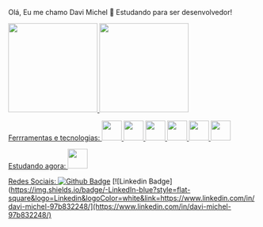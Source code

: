 Olá, Eu me chamo Davi Michel 👋
Estudando para ser desenvolvedor!
<div>
<a href="https://github.com/davi-michel">
<img loading="lazy" height="180em" src="https://github-readme-stats.vercel.app/api/top-langs/?username=davi-michel&layout=compact&langs_count=7&theme=dracula"/>
<img loading="lazy" height="180em" src="https://github-readme-stats.vercel.app/api?username=davi-michel&show_icons=true&theme=dracula&include_all_commits=true&count_private=true"/>
</div>

Ferrramentas e tecnologias:
<img loading="lazy" src="https://cdn.jsdelivr.net/gh/devicons/devicon/icons/javascript/javascript-original.svg" width="40" height="40"/> <img loading="lazy" src="https://cdn.jsdelivr.net/gh/devicons/devicon/icons/html5/html5-original.svg" width="40" height="40"/> <img loading="lazy" src="https://cdn.jsdelivr.net/gh/devicons/devicon/icons/css3/css3-original.svg" width="40" height="40"/> <img loading="lazy" src="https://cdn.jsdelivr.net/gh/devicons/devicon/icons/git/git-original.svg" width="40" height="40"/> <img loading="lazy" src="https://cdn.jsdelivr.net/gh/devicons/devicon/icons/bootstrap/bootstrap-original.svg" width="40" height="40"/> <img loading="lazy" src="https://cdn.jsdelivr.net/gh/devicons/devicon@v2.15.1/icons/tailwindcss/tailwindcss-plain.svg" width="40" height="40"/>

Estudando agora:
<img loading="lazy" src="https://cdn.jsdelivr.net/gh/devicons/devicon/icons/react/react-original.svg" width="40" height="40"/>

Redes Sociais:
[![Github Badge](https://img.shields.io/badge/-Github-000?style=flat-square&logo=Github&logoColor=white&link=https://github.com/davi-michel)](https://github.com/davi-michel) [![Linkedin Badge](https://img.shields.io/badge/-LinkedIn-blue?style=flat-square&logo=Linkedin&logoColor=white&link=https://www.linkedin.com/in/davi-michel-97b832248/](https://www.linkedin.com/in/davi-michel-97b832248/)
